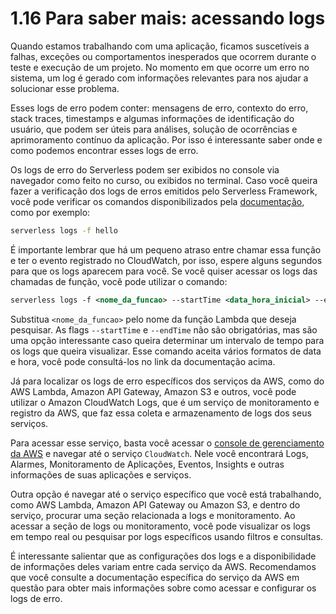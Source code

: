 # 1.16 Para saber mais: acessando logs

Quando estamos trabalhando com uma aplicação, ficamos suscetíveis a falhas, exceções ou comportamentos inesperados que ocorrem durante o teste e execução de um projeto. No momento em que ocorre um erro no sistema, um log é gerado com informações relevantes para nos ajudar a solucionar esse problema.

Esses logs de erro podem conter: mensagens de erro, contexto do erro, stack traces, timestamps e algumas informações de identificação do usuário, que podem ser úteis para análises, solução de ocorrências e aprimoramento contínuo da aplicação. Por isso é interessante saber onde e como podemos encontrar esses logs de erro.

Os logs de erro do Serverless podem ser exibidos no console via navegador como feito no curso, ou exibidos no terminal. Caso você queira fazer a verificação dos logs de erros emitidos pelo Serverless Framework, você pode verificar os comandos disponibilizados pela [documentação](https://www.serverless.com/framework/docs/providers/aws/cli-reference/logs), como por exemplo:

```bash
serverless logs -f hello
```

É importante lembrar que há um pequeno atraso entre chamar essa função e ter o evento registrado no CloudWatch, por isso, espere alguns segundos para que os logs aparecem para você. Se você quiser acessar os logs das chamadas de função, você pode utilizar o comando:

```xml
serverless logs -f <nome_da_funcao> --startTime <data_hora_inicial> --endTime <data_hora_final>
```

Substitua `<nome_da_funcao>` pelo nome da função Lambda que deseja pesquisar. As flags `--startTime` e `--endTime` não são obrigatórias, mas são uma opção interessante caso queira determinar um intervalo de tempo para os logs que queira visualizar. Esse comando aceita vários formatos de data e hora, você pode consultá-los no link da documentação acima.

Já para localizar os logs de erro específicos dos serviços da AWS, como do AWS Lambda, Amazon API Gateway, Amazon S3 e outros, você pode utilizar o Amazon CloudWatch Logs, que é um serviço de monitoramento e registro da AWS, que faz essa coleta e armazenamento de logs dos seus serviços.

Para acessar esse serviço, basta você acessar o [console de gerenciamento da AWS](https://console.aws.amazon.com/) e navegar até o serviço `CloudWatch`. Nele você encontrará Logs, Alarmes, Monitoramento de Aplicações, Eventos, Insights e outras informações de suas aplicações e serviços.

Outra opção é navegar até o serviço específico que você está trabalhando, como AWS Lambda, Amazon API Gateway ou Amazon S3, e dentro do serviço, procurar uma seção relacionada a logs e monitoramento. Ao acessar a seção de logs ou monitoramento, você pode visualizar os logs em tempo real ou pesquisar por logs específicos usando filtros e consultas.

É interessante salientar que as configurações dos logs e a disponibilidade de informações deles variam entre cada serviço da AWS. Recomendamos que você consulte a documentação específica do serviço da AWS em questão para obter mais informações sobre como acessar e configurar os logs de erro.